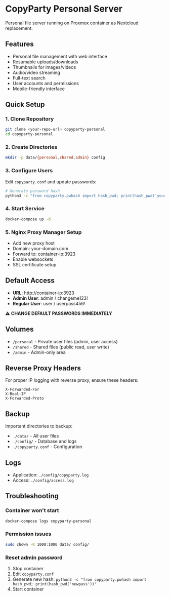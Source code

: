 # CopyParty Personal Server

Personal file server running on Proxmox container as Nextcloud replacement.

## Features

- Personal file management with web interface
- Resumable uploads/downloads
- Thumbnails for images/videos
- Audio/video streaming
- Full-text search
- User accounts and permissions
- Mobile-friendly interface

## Quick Setup

### 1. Clone Repository
```bash
git clone <your-repo-url> copyparty-personal
cd copyparty-personal
```

### 2. Create Directories
```bash
mkdir -p data/{personal,shared,admin} config
```

### 3. Configure Users
Edit `copyparty.conf` and update passwords:
```bash
# Generate password hash
python3 -c "from copyparty.pwhash import hash_pwd; print(hash_pwd('your-password'))"
```

### 4. Start Service
```bash
docker-compose up -d
```

### 5. Nginx Proxy Manager Setup
- Add new proxy host
- Domain: your-domain.com
- Forward to: container-ip:3923
- Enable websockets
- SSL certificate setup

## Default Access

- **URL**: http://container-ip:3923
- **Admin User**: admin / changeme123!
- **Regular User**: user / userpass456!

⚠️ **CHANGE DEFAULT PASSWORDS IMMEDIATELY**

## Volumes

- `/personal` - Private user files (admin, user access)
- `/shared` - Shared files (public read, user write)
- `/admin` - Admin-only area

## Reverse Proxy Headers

For proper IP logging with reverse proxy, ensure these headers:
```
X-Forwarded-For
X-Real-IP
X-Forwarded-Proto
```

## Backup

Important directories to backup:
- `./data/` - All user files
- `./config/` - Database and logs
- `./copyparty.conf` - Configuration

## Logs

- Application: `./config/copyparty.log`
- Access: `./config/access.log`

## Troubleshooting

### Container won't start
```bash
docker-compose logs copyparty-personal
```

### Permission issues
```bash
sudo chown -R 1000:1000 data/ config/
```

### Reset admin password
1. Stop container
2. Edit `copyparty.conf`
3. Generate new hash: `python3 -c "from copyparty.pwhash import hash_pwd; print(hash_pwd('newpass'))"`
4. Start container